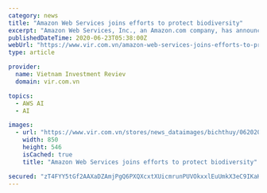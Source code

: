 ```yaml
---
category: news
title: "Amazon Web Services joins efforts to protect biodiversity"
excerpt: "Amazon Web Services, Inc., an Amazon.com company, has announced collaboration with the World Wildlife Fund for Nature Indonesia (WWF-Indonesia) to accelerate efforts to save critically endangered orangutans in Indonesia."
publishedDateTime: 2020-06-23T05:38:00Z
webUrl: "https://www.vir.com.vn/amazon-web-services-joins-efforts-to-protect-biodiversity-77222.html"
type: article

provider:
  name: Vietnam Investment Reviev
  domain: vir.com.vn

topics:
  - AWS AI
  - AI

images:
  - url: "https://www.vir.com.vn/stores/news_dataimages/bichthuy/062020/22/14/in_article/croped/1833_Young_orang_utan_Jambi_Sumatra_Indonesia_FletcherBaylis.jpg?randTime=1594260046"
    width: 850
    height: 546
    isCached: true
    title: "Amazon Web Services joins efforts to protect biodiversity"

secured: "zT4FYY5tGf2AAXaDZAmjPgQ6PXQXcxtXUicmrunPUVOkxxlEuUmkX3eC9IKaKcDox15a8SIHBfBzb2z+5aGNHUeWal5YjZ2tgZzcgM+HHl0ybB6ms/guakfzMQ7fZjBkbzh+ZeNA9LqrxGJ2ourQ4rE93cnWD+MYNQlCygdRRm6U32AR7HHPcsLny1srjILhhTB2lenaxdWF4cZbO7hP4pqWaBEq26ScgWkw0RAfYl3k5wX3YStNhVJdKNjydOaZK0eIMEwYew2uow9QDjFwjR1q1gfc15hGGauTgMeIDBt9Kt6iU8Pc9DfMUSd0JUCnBI5ZS8EetZZwvxrqW8DUDA==;5r1Oik+RhYzAATHp8ybiQg=="
---
```


